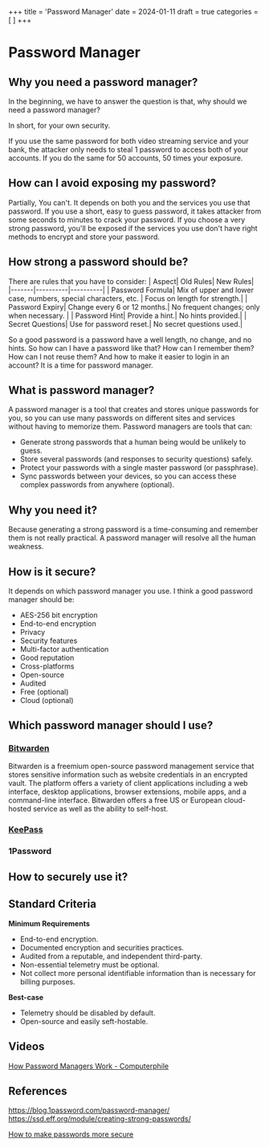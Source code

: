 +++
title = 'Password Manager'
date = 2024-01-11
draft = true
categories = [
]
+++
# Password Manager

## Why you need a password manager?
In the beginning, we have to answer the question is that, why should we need a password manager?

In short, for your own security.

If you use the same password for both video streaming service and your bank, the attacker only needs to steal 1 password to access both of your accounts.
If you do the same for 50 accounts, 50 times your exposure.

## How can I avoid exposing my password?
Partially, You can't. It depends on both you and the services you use that password. 
If you use a short, easy to guess password, it takes attacker from some seconds to minutes to crack your password. 
If you choose a very strong password, you'll be exposed if the services you use don't have right methods to encrypt and store your password. 

## How strong a password should be?
There are rules that you have to consider:
| Aspect| Old Rules| New Rules|
|-------|----------|----------|
| Password Formula| Mix of upper and lower case, numbers, special characters, etc. | Focus on length for strength.|
| Password Expiry| Change every 6 or 12 months.| No frequent changes; only when necessary.  |
| Password Hint| Provide a hint.| No hints provided.|
| Secret Questions| Use for password reset.| No secret questions used.|

So a good password is a password have a well length, no change, and no hints. So how can I have a password like that? How can I remember them? How can I not reuse them? And how to make it easier to login in an account? It is a time for password manager.

## What is password manager?

A password manager is a tool that creates and stores unique passwords for you, so you can use many passwords on different sites and services without having to memorize them. 
Password managers are tools that can:

- Generate strong passwords that a human being would be unlikely to guess.
- Store several passwords (and responses to security questions) safely.
- Protect your passwords with a single master password (or passphrase).
- Sync passwords between your devices, so you can access these complex passwords from anywhere (optional).

## Why you need it?

Because generating a strong password is a time-consuming and remember them is not really practical. A password manager will resolve all the human weakness. 

## How is it secure?
It depends on which password manager you use. I think a good password manager should be:
- AES-256 bit encryption
- End-to-end encryption
- Privacy
- Security features
- Multi-factor authentication
- Good reputation
- Cross-platforms
- Open-source
- Audited
- Free (optional)
- Cloud (optional)

## Which password manager should I use?
### [Bitwarden](https://bitwarden.com/)
Bitwarden is a freemium open-source password management service that stores sensitive information such as website credentials in an encrypted vault. 
The platform offers a variety of client applications including a web interface, desktop applications, browser extensions, mobile apps, and a command-line interface.
Bitwarden offers a free US or European cloud-hosted service as well as the ability to self-host.


### [KeePass](https://keepass.info/)

### 1Password
## How to securely use it?
## Standard Criteria 
**Minimum Requirements**
- End-to-end encryption.
- Documented encryption and securities practices.
- Audited from a reputable, and independent third-party.
- Non-essential telemetry must be optional.
- Not collect more personal identifiable information than is necessary for billing purposes.

**Best-case**
- Telemetry should be disabled by default.
- Open-source and easily seft-hostable.

## Videos

[How Password Managers Work - Computerphile](https://invidious.privacydev.net/embed/w68BBPDAWr8?list=WL)

## References
https://blog.1password.com/password-manager/
https://ssd.eff.org/module/creating-strong-passwords/

[How to make passwords more secure](https://youtu.be/xUp5S0nBnfc/)
